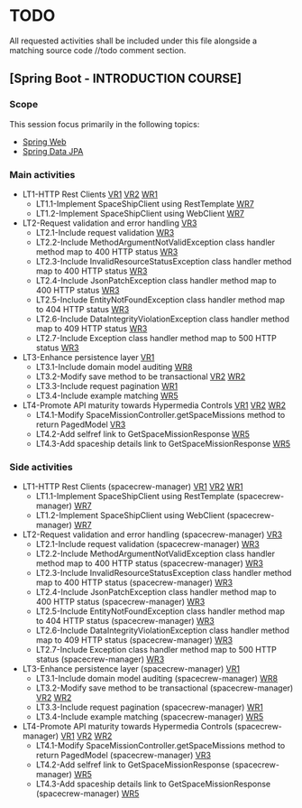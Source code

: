 # TODO

All requested activities shall be included under this file alongside a matching source code //todo comment section.

## [Spring Boot - INTRODUCTION COURSE]

### Scope

This session focus primarily in the following topics:

* [Spring Web](https://docs.spring.io/spring-boot/docs/2.4.5/reference/htmlsingle/#boot-features-developing-web-applications)
* [Spring Data JPA](https://docs.spring.io/spring-boot/docs/2.4.5/reference/htmlsingle/#boot-features-jpa-and-spring-data)

### Main activities

- LT1-HTTP Rest Clients
  [VR1](https://app.pluralsight.com/library/courses/spring-big-picture/table-of-contents)
  [VR2](https://app.pluralsight.com/library/courses/spring-boot-fundamentals/table-of-contents)
  [WR1](https://www.baeldung.com/spring-boot-start#web-and-the-controller)
   - LT1.1-Implement SpaceShipClient using RestTemplate [WR7](https://www.baeldung.com/spring-webclient-resttemplate)
   - LT1.2-Implement SpaceShipClient using WebClient [WR7](https://www.baeldung.com/spring-webclient-resttemplate)
- LT2-Request validation and error handling [VR3](https://app.pluralsight.com/player?course=spring-rest&author=peter-vanrijn&name=f22098f6-6f8a-4d98-a7f4-be46cdb4ecb0&clip=0&mode=live)
   - LT2.1-Include request validation [WR3](https://www.baeldung.com/exception-handling-for-rest-with-spring)
   - LT2.2-Include MethodArgumentNotValidException class handler method map to 400 HTTP status [WR3](https://www.baeldung.com/exception-handling-for-rest-with-spring)
   - LT2.3-Include InvalidResourceStatusException class handler method map to 400 HTTP status [WR3](https://www.baeldung.com/exception-handling-for-rest-with-spring)
   - LT2.4-Include JsonPatchException class handler method map to 400 HTTP status [WR3](https://www.baeldung.com/exception-handling-for-rest-with-spring)
   - LT2.5-Include EntityNotFoundException class handler method map to 404 HTTP status [WR3](https://www.baeldung.com/exception-handling-for-rest-with-spring)
   - LT2.6-Include DataIntegrityViolationException class handler method map to 409 HTTP status [WR3](https://www.baeldung.com/exception-handling-for-rest-with-spring)
   - LT2.7-Include Exception class handler method map to 500 HTTP status [WR3](https://www.baeldung.com/exception-handling-for-rest-with-spring)
- LT3-Enhance persistence layer [VR1](https://app.pluralsight.com/library/courses/spring-data-jpa-getting-started/table-of-contents)
   - LT3.1-Include domain model auditing [WR8](https://www.baeldung.com/database-auditing-jpa#spring)
   - LT3.2-Modify save method to be transactional [VR2](https://app.pluralsight.com/library/courses/data-transactions-spring/table-of-contents)
     [WR2](https://www.baeldung.com/transaction-configuration-with-jpa-and-spring)
   - LT3.3-Include request pagination [WR1](https://www.baeldung.com/spring-data-jpa-pagination-sorting)
   - LT3.4-Include example matching [WR5](https://www.baeldung.com/spring-data-query-by-example)
- LT4-Promote API maturity towards Hypermedia Controls
  [VR1](https://app.pluralsight.com/library/courses/spring-big-picture/table-of-contents)
  [VR2](https://app.pluralsight.com/library/courses/spring-boot-fundamentals/table-of-contents)
  [WR2](https://spring.io/guides/gs/rest-service/)
   - LT4.1-Modify SpaceMissionController.getSpaceMissions method to return PagedModel<GetSpaceMissionResponse> [VR3](https://app.pluralsight.com/player?course=spring-rest&author=peter-vanrijn&name=6fbffaa5-c1eb-4961-81b8-f34ef28cf5f6&clip=0&mode=live)
    - LT4.2-Add selfref link to GetSpaceMissionResponse [WR5](https://www.baeldung.com/spring-hateoas-tutorial)
   - LT4.3-Add spaceship details link to GetSpaceMissionResponse [WR5](https://www.baeldung.com/spring-hateoas-tutorial)


### Side activities

- LT1-HTTP Rest Clients (spacecrew-manager)
  [VR1](https://app.pluralsight.com/library/courses/spring-big-picture/table-of-contents)
  [VR2](https://app.pluralsight.com/library/courses/spring-boot-fundamentals/table-of-contents)
  [WR1](https://www.baeldung.com/spring-boot-start#web-and-the-controller)
  - LT1.1-Implement SpaceShipClient using RestTemplate (spacecrew-manager) [WR7](https://www.baeldung.com/spring-webclient-resttemplate)
  - LT1.2-Implement SpaceShipClient using WebClient (spacecrew-manager) [WR7](https://www.baeldung.com/spring-webclient-resttemplate)
- LT2-Request validation and error handling (spacecrew-manager) [VR3](https://app.pluralsight.com/player?course=spring-rest&author=peter-vanrijn&name=f22098f6-6f8a-4d98-a7f4-be46cdb4ecb0&clip=0&mode=live)
  - LT2.1-Include request validation (spacecrew-manager) [WR3](https://www.baeldung.com/exception-handling-for-rest-with-spring)
  - LT2.2-Include MethodArgumentNotValidException class handler method map to 400 HTTP status (spacecrew-manager) [WR3](https://www.baeldung.com/exception-handling-for-rest-with-spring)
  - LT2.3-Include InvalidResourceStatusException class handler method map to 400 HTTP status (spacecrew-manager) [WR3](https://www.baeldung.com/exception-handling-for-rest-with-spring)
  - LT2.4-Include JsonPatchException class handler method map to 400 HTTP status (spacecrew-manager) [WR3](https://www.baeldung.com/exception-handling-for-rest-with-spring)
  - LT2.5-Include EntityNotFoundException class handler method map to 404 HTTP status (spacecrew-manager) [WR3](https://www.baeldung.com/exception-handling-for-rest-with-spring)
  - LT2.6-Include DataIntegrityViolationException class handler method map to 409 HTTP status (spacecrew-manager) [WR3](https://www.baeldung.com/exception-handling-for-rest-with-spring)
  - LT2.7-Include Exception class handler method map to 500 HTTP status (spacecrew-manager) [WR3](https://www.baeldung.com/exception-handling-for-rest-with-spring)
- LT3-Enhance persistence layer (spacecrew-manager) [VR1](https://app.pluralsight.com/library/courses/spring-data-jpa-getting-started/table-of-contents)
  - LT3.1-Include domain model auditing (spacecrew-manager) [WR8](https://www.baeldung.com/database-auditing-jpa#spring)
  - LT3.2-Modify save method to be transactional (spacecrew-manager) [VR2](https://app.pluralsight.com/library/courses/data-transactions-spring/table-of-contents)
    [WR2](https://www.baeldung.com/transaction-configuration-with-jpa-and-spring)
  - LT3.3-Include request pagination (spacecrew-manager) [WR1](https://www.baeldung.com/spring-data-jpa-pagination-sorting)
  - LT3.4-Include example matching (spacecrew-manager) [WR5](https://www.baeldung.com/spring-data-query-by-example)
- LT4-Promote API maturity towards Hypermedia Controls (spacecrew-manager)
  [VR1](https://app.pluralsight.com/library/courses/spring-big-picture/table-of-contents)
  [VR2](https://app.pluralsight.com/library/courses/spring-boot-fundamentals/table-of-contents)
  [WR2](https://spring.io/guides/gs/rest-service/)
  - LT4.1-Modify SpaceMissionController.getSpaceMissions method to return PagedModel<GetSpaceMissionResponse> (spacecrew-manager) [VR3](https://app.pluralsight.com/player?course=spring-rest&author=peter-vanrijn&name=6fbffaa5-c1eb-4961-81b8-f34ef28cf5f6&clip=0&mode=live)
  - LT4.2-Add selfref link to GetSpaceMissionResponse (spacecrew-manager) [WR5](https://www.baeldung.com/spring-hateoas-tutorial)
  - LT4.3-Add spaceship details link to GetSpaceMissionResponse (spacecrew-manager) [WR5](https://www.baeldung.com/spring-hateoas-tutorial)